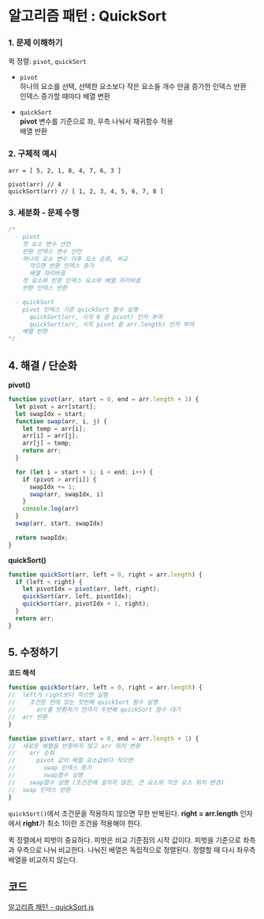 # 알고리즘 패턴 : QuickSort

### 1. 문제 이해하기
  퀵 정렬: `pivot`, `quickSort`
  - `pivot`   
    하나의 요소를 선택, 선택한 요소보다 작은 요소들 개수 만큼 증가한 인덱스 반환    
    인덱스 증가할 때마다 배열 변환 

  - `quickSort`   
    **pivot** 변수를 기준으로 좌, 우측 나눠서 재귀함수 적용   
    배열 반환

### 2. 구체적 예시
```
arr = [ 5, 2, 1, 8, 4, 7, 6, 3 ]

pivot(arr) // 4
quickSort(arr) // [ 1, 2, 3, 4, 5, 6, 7, 8 ]
```

### 3. 세분화 - 문제 수행
```javascript
/*
  - pivot
    첫 요소 변수 선언
    반환 인덱스 변수 선언
    하나의 요소 변수 이후 요소 순회, 비교
      작으면 반환 인덱스 증가
      배열 자리바꿈
    첫 요소와 반환 인덱스 요소와 배열 자리바꿈
    반환 인덱스 반환

  - quickSort
    pivot 인덱스 기준 quickSort 함수 실행
      quickSort(arr, 시작 0 끝 pivot) 인자 부여
      quickSort(arr, 시작 pivot 끝 arr.length) 인자 부여
    배열 반환
*/
```

## 4. 해결 / 단순화
**pivot()**
```javascript
function pivot(arr, start = 0, end = arr.length + 1) {
  let pivot = arr[start];
  let swapIdx = start;
  function swap(arr, i, j) {
    let temp = arr[i];
    arr[i] = arr[j];
    arr[j] = temp;
    return arr;
  }

  for (let i = start + 1; i < end; i++) {
    if (pivot > arr[i]) {
      swapIdx += 1;
      swap(arr, swapIdx, i)
    }
    console.log(arr)
  }
  swap(arr, start, swapIdx)

  return swapIdx;
}
```
**quickSort()**
```javascript
function quickSort(arr, left = 0, right = arr.length) {
  if (left < right) {
    let pivotIdx = pivot(arr, left, right);
    quickSort(arr, left, pivotIdx);
    quickSort(arr, pivotIdx + 1, right);
  }
  return arr;
}
```

## 5. 수정하기
**코드 해석**    
```javascript
function quickSort(arr, left = 0, right = arr.length) {
//  left가 right보다 작으면 실행 
//    조건문 안에 있는 첫번째 quickSort 함수 실행
//      arr를 반환하기 전까지 두번째 quickSort 함수 대기
//  arr 반환
}

function pivot(arr, start = 0, end = arr.length + 1) {
//  새로운 배열을 반환하지 않고 arr 위치 변환
//    arr 순회 
//      pivot 값이 배열 요소값보다 작으면 
//        swap 인덱스 증가
//        swap함수 실행
//    swap함수 실행 (조건문에 걸치지 않은, 큰 요소와 작은 요소 위치 변경) 
//  swap 인덱스 반환
}
```
`quickSort()`에서 조건문을 적용하지 않으면 무한 반복된다. **right = arr.length** 인자에서 **right**가 최소 1이란 조건을 적용해야 한다.    

퀵 정렬에서 피벗이 중요하다. 피벗은 비교 기준점의 시작 값이다. 피벗을 기준으로 좌측과 우측으로 나눠 비교한다. 나눠진 배열은 독립적으로 정렬된다. 정렬할 때 다시 좌우측 배열을 비교하지 않는다.

## 코드
[알고리즘 패턴 - quickSort.js](../../../algorithm/sort/quickSort.js)